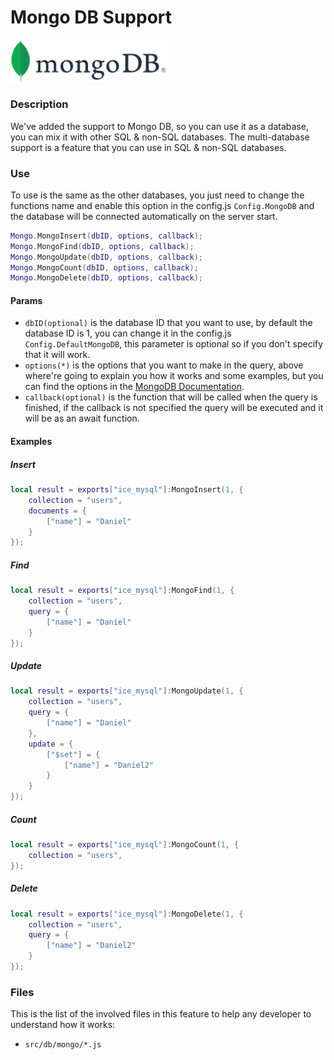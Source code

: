 # Mongo DB Support
<img src="../assets/MongoDB_Logo.png" width=250>

### Description
We've added the support to Mongo DB, so you can use it as a database, you can mix it with other SQL & non-SQL databases. The multi-database support is a feature that you can use in SQL & non-SQL databases.

### Use
To use is the same as the other databases, you just need to change the functions name and enable this option in the config.js ```Config.MongoDB``` and the database will be connected automatically on the server start.
```lua
Mongo.MongoInsert(dbID, options, callback);
Mongo.MongoFind(dbID, options, callback);
Mongo.MongoUpdate(dbID, options, callback);
Mongo.MongoCount(dbID, options, callback);
Mongo.MongoDelete(dbID, options, callback);
```

#### Params
- ```dbID(optional)``` is the database ID that you want to use, by default the database ID is 1, you can change it in the config.js ```Config.DefaultMongoDB```, this parameter is optional so if you don't specify that it will work.
- ```options(*)``` is the options that you want to make in the query, above where're going to explain you how it works and some examples, but you can find the options in the [MongoDB Documentation](https://docs.mongodb.com/manual/reference/method/js-collection/).
- ```callback(optional)``` is the function that will be called when the query is finished, if the callback is not specified the query will be executed and it will be as an await function.

#### Examples
##### Insert
```lua
local result = exports["ice_mysql"]:MongoInsert(1, {
    collection = "users",
    documents = {
        ["name"] = "Daniel"
    }
});
```
##### Find
```lua
local result = exports["ice_mysql"]:MongoFind(1, {
    collection = "users",
    query = {
        ["name"] = "Daniel"
    }
});
```
##### Update
```lua
local result = exports["ice_mysql"]:MongoUpdate(1, {
    collection = "users",
    query = {
        ["name"] = "Daniel"
    },
    update = {
        ["$set"] = {
            ["name"] = "Daniel2"
        }
    }
});
```
##### Count
```lua
local result = exports["ice_mysql"]:MongoCount(1, {
    collection = "users",
});
```
##### Delete
```lua
local result = exports["ice_mysql"]:MongoDelete(1, {
    collection = "users",
    query = {
        ["name"] = "Daniel2"
    }
});
```

### Files
This is the list of the involved files in this feature to help any developer to understand how it works:
- ```src/db/mongo/*.js```
